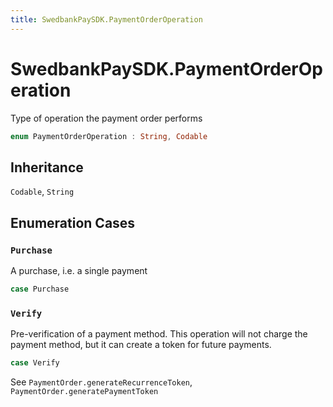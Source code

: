```yaml
---
title: SwedbankPaySDK.PaymentOrderOperation
---
```

# SwedbankPaySDK.PaymentOrderOperation

Type of operation the payment order performs

``` swift
enum PaymentOrderOperation : String, Codable 
```

## Inheritance

`Codable`, `String`

## Enumeration Cases

### `Purchase`

A purchase, i.e. a single payment

``` swift
case Purchase
```

### `Verify`

Pre-verification of a payment method. This operation will not charge the payment method,
but it can create a token for future payments.

``` swift
case Verify
```

See `PaymentOrder.generateRecurrenceToken`, `PaymentOrder.generatePaymentToken`
